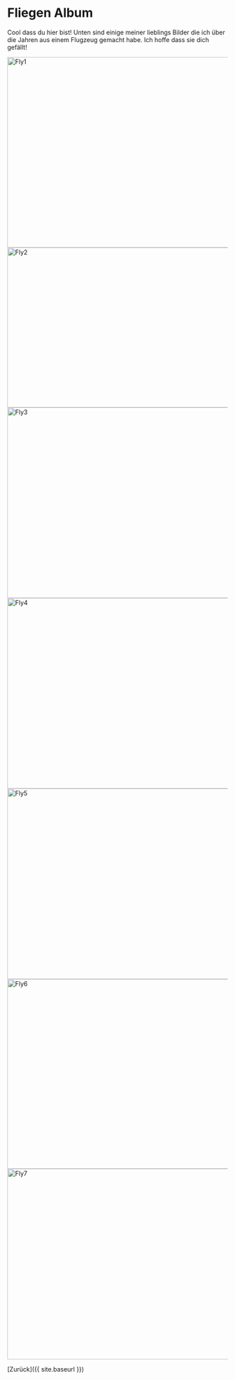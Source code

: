 # Fliegen Album

Cool dass du hier bist!  Unten sind einige meiner lieblings Bilder die ich über die Jahren aus einem Flugzeug gemacht habe.  Ich hoffe dass sie dich gefällt!

<img src="/imgs/flying/fly (1).JPG" alt="Fly1" width="650" height="435">
<img src="/imgs/flying/fly (2).JPG" alt="Fly2" width="650" height="365">
<img src="/imgs/flying/fly (3).JPG" alt="Fly3" width="650" height="435">
<img src="/imgs/flying/fly (4).JPG" alt="Fly4" width="650" height="435">
<img src="/imgs/flying/fly (5).JPG" alt="Fly5" width="650" height="435">
<img src="/imgs/flying/fly (6).JPG" alt="Fly6" width="650" height="433">
<img src="/imgs/flying/fly (7).JPG" alt="Fly7" width="650" height="435">

[Zurück]({{ site.baseurl }})